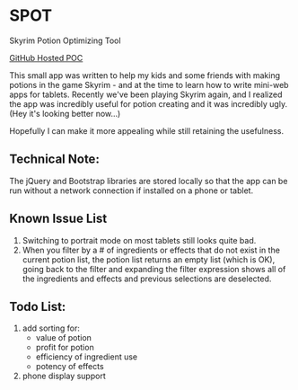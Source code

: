 # SPOT

Skyrim Potion Optimizing Tool

[GitHub Hosted POC](http://sammyoos.github.io/SPOT/)

This small app was written to help my kids and some friends with making 
potions in the game Skyrim - and at the time to learn how to write 
mini-web apps for tablets.  Recently we've been playing Skyrim again, 
and I realized the app was incredibly useful for potion creating and 
it was incredibly ugly. (Hey it's looking better now...)

Hopefully I can make it more appealing while still retaining the usefulness.

## Technical Note:

The jQuery and Bootstrap libraries are stored locally so that the app can be
run without a network connection if installed on a phone or tablet.

## Known Issue List

1. Switching to portrait mode on most tablets still looks quite bad.
1.  When you filter by a # of ingredients or effects that 
	do not exist in the current potion list, the potion list returns
	an empty list (which is OK), going back to the filter and expanding
	the filter expression shows all of the ingredients and effects and
	previous selections are deselected.


## Todo List:

1. add sorting for:
	* value of potion
	* profit for potion
	* efficiency of ingredient use
	* potency of effects
1. phone display support

